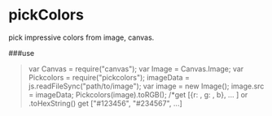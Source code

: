 pickColors
=========

pick impressive colors from image, canvas. 


###use

>var Canvas = require("canvas");
>var Image = Canvas.Image;
>var Pickcolors = require("pickcolors");
>imageData = js.readFileSync("path/to/image");
>var image = new Image();
>image.src = imageData;
>Pickcolors(image).toRGB();
>/*get [{r: , g: , b}, ... ]
>  or .toHexString() 
>  get ["#123456", "#234567", ...]
